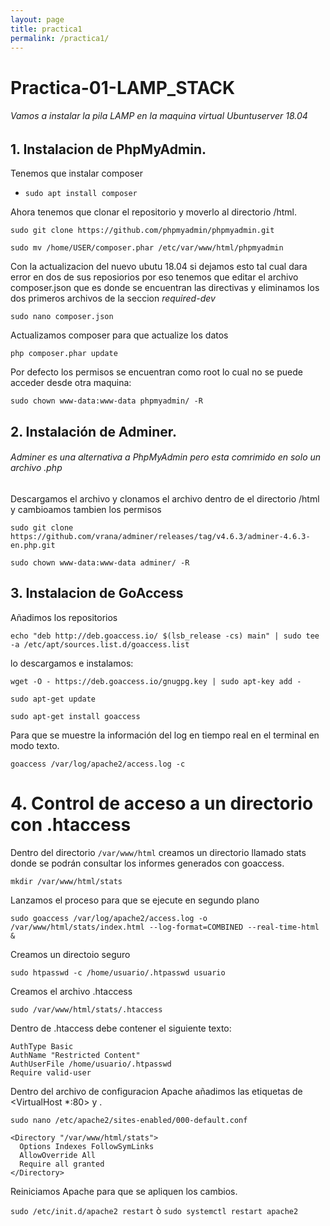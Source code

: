 ```yaml
---
layout: page
title: practica1
permalink: /practica1/
---
```


# Practica-01-LAMP_STACK
###### Vamos a instalar la pila LAMP en la maquina virtual Ubuntuserver 18.04
## 1. Instalacion de PhpMyAdmin.
Tenemos que instalar composer

- `sudo apt install composer`

Ahora tenemos que clonar el repositorio y moverlo al directorio /html.

````sudo git clone https://github.com/phpmyadmin/phpmyadmin.git ````

```` sudo mv /home/USER/composer.phar /etc/var/www/html/phpmyadmin ````

Con la actualizacion del nuevo ubutu 18.04 si dejamos esto tal cual dara error en dos de sus reposiorios por eso tenemos que editar el archivo composer.json que es donde se encuentran las directivas y eliminamos los dos primeros archivos de la seccion *required-dev*

````sudo nano composer.json````

Actualizamos composer para que actualize los datos 

````php composer.phar update````

Por defecto los permisos se encuentran como root lo cual no se puede acceder desde otra maquina:

````sudo chown www-data:www-data phpmyadmin/ -R````

## 2. Instalación de Adminer.
###### Adminer es una alternativa a PhpMyAdmin pero esta comrimido en solo un archivo .php

Descargamos el archivo y clonamos el archivo dentro de el directorio /html y cambioamos tambien los permisos 

````sudo git clone https://github.com/vrana/adminer/releases/tag/v4.6.3/adminer-4.6.3-en.php.git ````

````sudo chown www-data:www-data adminer/ -R````

## 3. Instalacion de GoAccess
Añadimos los repositorios 

````echo "deb http://deb.goaccess.io/ $(lsb_release -cs) main" | sudo tee -a /etc/apt/sources.list.d/goaccess.list````

lo descargamos e instalamos:

````wget -O - https://deb.goaccess.io/gnugpg.key | sudo apt-key add -````

``sudo apt-get update``

``sudo apt-get install goaccess``

Para que se muestre la información del log en tiempo real en el terminal en modo texto.

``goaccess /var/log/apache2/access.log -c``

# 4. Control de acceso a un directorio con .htaccess
Dentro del directorio ``/var/www/html`` creamos un directorio llamado stats donde se podrán consultar los informes generados con goaccess.

``mkdir /var/www/html/stats``

Lanzamos el proceso para que se ejecute en segundo plano

``sudo goaccess /var/log/apache2/access.log -o /var/www/html/stats/index.html --log-format=COMBINED --real-time-html &`` 

Creamos un directoio seguro

``sudo htpasswd -c /home/usuario/.htpasswd usuario``

Creamos el archivo .htaccess

``sudo /var/www/html/stats/.htaccess``

Dentro de .htaccess debe contener el siguiente texto:
````
AuthType Basic
AuthName "Restricted Content"
AuthUserFile /home/usuario/.htpasswd
Require valid-user
````


Dentro del archivo de configuracion Apache añadimos las etiquetas de <VirtualHost *:80> y </VirtualHost>.

````sudo nano /etc/apache2/sites-enabled/000-default.conf````

````
<Directory "/var/www/html/stats">
  Options Indexes FollowSymLinks
  AllowOverride All
  Require all granted
</Directory>
````

Reiniciamos Apache para que se apliquen los cambios.


``sudo /etc/init.d/apache2 restart`` ò ``sudo systemctl restart apache2`` 



